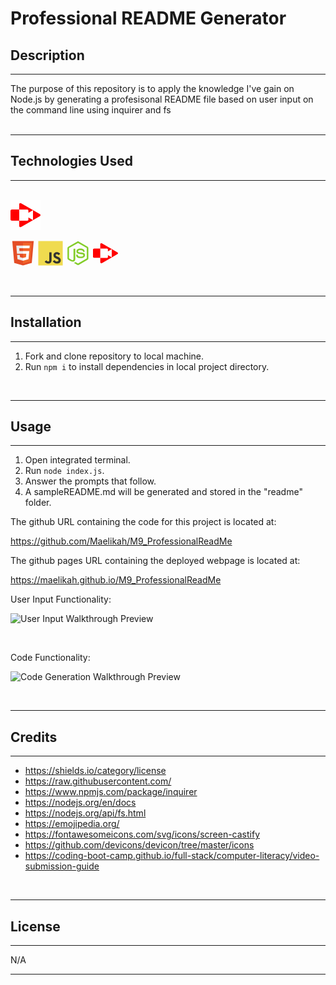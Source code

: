 # Professional README Generator


## Description 
---
The purpose of this repository is to apply the knowledge I've gain on Node.js by generating a profesisonal README file based on user input on the command line using inquirer and fs
</br>
</br>

---
## Technologies Used
---
</br>

<img src="https://raw.githubusercontent.com/Maelikah/M9_ProfessionalReadMe/main/screen-castify-red.svg"  alt="ScreenCastify Logo">


<svg xmlns="http://www.w3.org/2000/svg" viewBox="0 0 128 128" height="40" width="40"><path fill="#E44D26" d="M19.037 113.876L9.032 1.661h109.936l-10.016 112.198-45.019 12.48z"/><path fill="#F16529" d="M64 116.8l36.378-10.086 8.559-95.878H64z"/><path fill="#EBEBEB" d="M64 52.455H45.788L44.53 38.361H64V24.599H29.489l.33 3.692 3.382 37.927H64zm0 35.743l-.061.017-15.327-4.14-.979-10.975H33.816l1.928 21.609 28.193 7.826.063-.017z"/><path fill="#fff" d="M63.952 52.455v13.763h16.947l-1.597 17.849-15.35 4.143v14.319l28.215-7.82.207-2.325 3.234-36.233.335-3.696h-3.708zm0-27.856v13.762h33.244l.276-3.092.628-6.978.329-3.692z"/></svg>
<svg xmlns="http://www.w3.org/2000/svg" viewBox="0 0 128 128" height="40" width="40"><path fill="#F0DB4F" d="M1.408 1.408h125.184v125.185H1.408z"/><path fill="#323330" d="M116.347 96.736c-.917-5.711-4.641-10.508-15.672-14.981-3.832-1.761-8.104-3.022-9.377-5.926-.452-1.69-.512-2.642-.226-3.665.821-3.32 4.784-4.355 7.925-3.403 2.023.678 3.938 2.237 5.093 4.724 5.402-3.498 5.391-3.475 9.163-5.879-1.381-2.141-2.118-3.129-3.022-4.045-3.249-3.629-7.676-5.498-14.756-5.355l-3.688.477c-3.534.893-6.902 2.748-8.877 5.235-5.926 6.724-4.236 18.492 2.975 23.335 7.104 5.332 17.54 6.545 18.873 11.531 1.297 6.104-4.486 8.08-10.234 7.378-4.236-.881-6.592-3.034-9.139-6.949-4.688 2.713-4.688 2.713-9.508 5.485 1.143 2.499 2.344 3.63 4.26 5.795 9.068 9.198 31.76 8.746 35.83-5.176.165-.478 1.261-3.666.38-8.581zM69.462 58.943H57.753l-.048 30.272c0 6.438.333 12.34-.714 14.149-1.713 3.558-6.152 3.117-8.175 2.427-2.059-1.012-3.106-2.451-4.319-4.485-.333-.584-.583-1.036-.667-1.071l-9.52 5.83c1.583 3.249 3.915 6.069 6.902 7.901 4.462 2.678 10.459 3.499 16.731 2.059 4.082-1.189 7.604-3.652 9.448-7.401 2.666-4.915 2.094-10.864 2.07-17.444.06-10.735.001-21.468.001-32.237z"/></svg>
<svg xmlns="http://www.w3.org/2000/svg" viewBox="0 0 128 128" height="40" width="40"><path fill="#83CD29" d="M112.771 30.334L68.674 4.729c-2.781-1.584-6.402-1.584-9.205 0L14.901 30.334C12.031 31.985 10 35.088 10 38.407v51.142c0 3.319 2.084 6.423 4.954 8.083l11.775 6.688c5.628 2.772 7.617 2.772 10.178 2.772 8.333 0 13.093-5.039 13.093-13.828v-50.49c0-.713-.371-1.774-1.071-1.774h-5.623C42.594 41 41 42.061 41 42.773v50.49c0 3.896-3.524 7.773-10.11 4.48L18.723 90.73c-.424-.23-.723-.693-.723-1.181V38.407c0-.482.555-.966.982-1.213l44.424-25.561c.415-.235 1.025-.235 1.439 0l43.882 25.555c.42.253.272.722.272 1.219v51.142c0 .488.183.963-.232 1.198l-44.086 25.576c-.378.227-.847.227-1.261 0l-11.307-6.749c-.341-.198-.746-.269-1.073-.086-3.146 1.783-3.726 2.02-6.677 3.043-.726.253-1.797.692.41 1.929l14.798 8.754a9.294 9.294 0 004.647 1.246c1.642 0 3.25-.426 4.667-1.246l43.885-25.582c2.87-1.672 4.23-4.764 4.23-8.083V38.407c0-3.319-1.36-6.414-4.229-8.073zM77.91 81.445c-11.726 0-14.309-3.235-15.17-9.066-.1-.628-.633-1.379-1.272-1.379h-5.731c-.709 0-1.279.86-1.279 1.566 0 7.466 4.059 16.512 23.453 16.512 14.039 0 22.088-5.455 22.088-15.109 0-9.572-6.467-12.084-20.082-13.886-13.762-1.819-15.16-2.738-15.16-5.962 0-2.658 1.184-6.203 11.374-6.203 9.105 0 12.461 1.954 13.842 8.091.118.577.645.991 1.24.991h5.754c.354 0 .692-.143.94-.396.24-.272.367-.613.335-.979-.891-10.568-7.912-15.493-22.112-15.493-12.631 0-20.166 5.334-20.166 14.275 0 9.698 7.497 12.378 19.622 13.577 14.505 1.422 15.633 3.542 15.633 6.395 0 4.955-3.978 7.066-13.309 7.066z"/></svg>
<svg style="color: red" role="img" viewBox="0 0 24 24" height="40" width="40" xmlns="http://www.w3.org/2000/svg"><title>Screencastify</title><path d="M7.898 2.347c-.472.008-.914.38-.914.891v4.278H1.1c-.541 0-1.1.437-1.1.978v7.02c0 .54.559.907 1.1.907h5.884V7.533h6.408c.542 0 .926.437.926.979v1.623l3.667-2.095v7.927l-3.667-2.095v1.676c0 .541-.384.908-.926.908H6.984v4.313c0 .68.786 1.1 1.38.768l9.638-5.535 5.553-3.195c.593-.402.593-1.257 0-1.59l-5.553-3.194L8.364 2.47a.886.886 0 00-.466-.123z" fill="red"></path></svg>

</br>


---

## Installation
---

  1. Fork and clone repository to local machine. 
  2. Run ```npm i``` to install dependencies in local project directory. 
</br>

---
## Usage
---
1. Open integrated terminal.
2. Run ```node index.js```.
3. Answer the prompts that follow.
4. A sampleREADME.md will be generated and stored in the "readme" folder.

The github URL containing the code for this project is located at:

https://github.com/Maelikah/M9_ProfessionalReadMe

The github pages URL containing the deployed webpage is located at:

https://maelikah.github.io/M9_ProfessionalReadMe




  User Input Functionality: 

![User Input Walkthrough Preview](./assets/userinput_walkthrough.gif)

</br>

Code Functionality:

![Code Generation Walkthrough Preview](./assets/code_walkthrough.gif)




</br>

---
## Credits
---

- https://shields.io/category/license
- https://raw.githubusercontent.com/
- https://www.npmjs.com/package/inquirer
- https://nodejs.org/en/docs
- https://nodejs.org/api/fs.html
- https://emojipedia.org/
- https://fontawesomeicons.com/svg/icons/screen-castify
- https://github.com/devicons/devicon/tree/master/icons
- https://coding-boot-camp.github.io/full-stack/computer-literacy/video-submission-guide

</br>

---

## License
---

N/A

---

